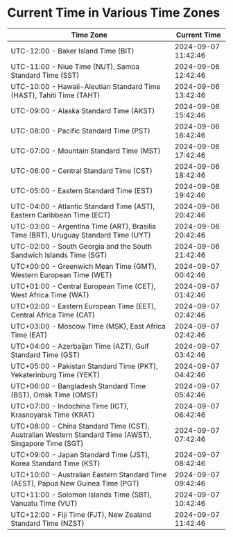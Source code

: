 # Current Time in Various Time Zones

| Time Zone | Current Time |
|-----------|--------------|
| UTC-12:00 - Baker Island Time (BIT) | 2024-09-07 11:42:46 |
| UTC-11:00 - Niue Time (NUT), Samoa Standard Time (SST) | 2024-09-06 12:42:46 |
| UTC-10:00 - Hawaii-Aleutian Standard Time (HAST), Tahiti Time (TAHT) | 2024-09-06 13:42:46 |
| UTC-09:00 - Alaska Standard Time (AKST) | 2024-09-06 15:42:46 |
| UTC-08:00 - Pacific Standard Time (PST) | 2024-09-06 16:42:46 |
| UTC-07:00 - Mountain Standard Time (MST) | 2024-09-06 17:42:46 |
| UTC-06:00 - Central Standard Time (CST) | 2024-09-06 18:42:46 |
| UTC-05:00 - Eastern Standard Time (EST) | 2024-09-06 19:42:46 |
| UTC-04:00 - Atlantic Standard Time (AST), Eastern Caribbean Time (ECT) | 2024-09-06 20:42:46 |
| UTC-03:00 - Argentina Time (ART), Brasília Time (BRT), Uruguay Standard Time (UYT) | 2024-09-06 20:42:46 |
| UTC-02:00 - South Georgia and the South Sandwich Islands Time (SGT) | 2024-09-06 21:42:46 |
| UTC±00:00 - Greenwich Mean Time (GMT), Western European Time (WET) | 2024-09-07 00:42:46 |
| UTC+01:00 - Central European Time (CET), West Africa Time (WAT) | 2024-09-07 01:42:46 |
| UTC+02:00 - Eastern European Time (EET), Central Africa Time (CAT) | 2024-09-07 02:42:46 |
| UTC+03:00 - Moscow Time (MSK), East Africa Time (EAT) | 2024-09-07 02:42:46 |
| UTC+04:00 - Azerbaijan Time (AZT), Gulf Standard Time (GST) | 2024-09-07 03:42:46 |
| UTC+05:00 - Pakistan Standard Time (PKT), Yekaterinburg Time (YEKT) | 2024-09-07 04:42:46 |
| UTC+06:00 - Bangladesh Standard Time (BST), Omsk Time (OMST) | 2024-09-07 05:42:46 |
| UTC+07:00 - Indochina Time (ICT), Krasnoyarsk Time (KRAT) | 2024-09-07 06:42:46 |
| UTC+08:00 - China Standard Time (CST), Australian Western Standard Time (AWST), Singapore Time (SGT) | 2024-09-07 07:42:46 |
| UTC+09:00 - Japan Standard Time (JST), Korea Standard Time (KST) | 2024-09-07 08:42:46 |
| UTC+10:00 - Australian Eastern Standard Time (AEST), Papua New Guinea Time (PGT) | 2024-09-07 09:42:46 |
| UTC+11:00 - Solomon Islands Time (SBT), Vanuatu Time (VUT) | 2024-09-07 10:42:46 |
| UTC+12:00 - Fiji Time (FJT), New Zealand Standard Time (NZST) | 2024-09-07 11:42:46 |
